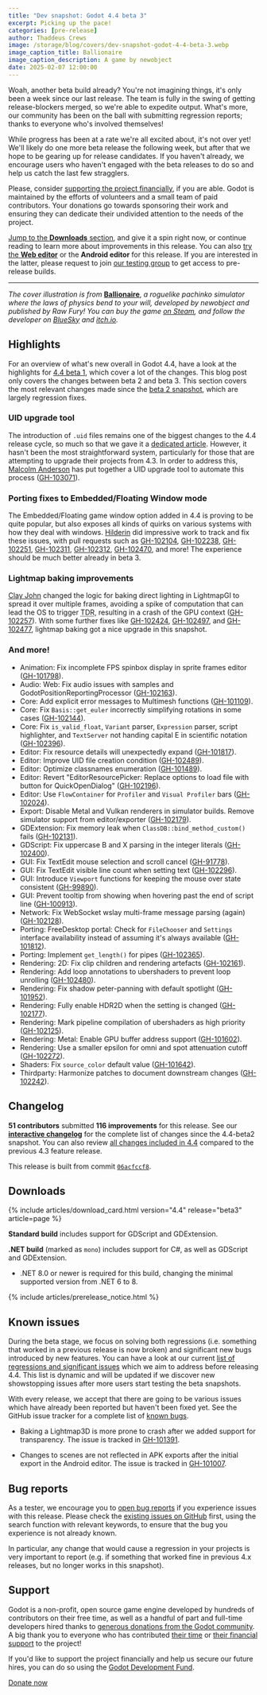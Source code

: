 ```yaml
---
title: "Dev snapshot: Godot 4.4 beta 3"
excerpt: Picking up the pace!
categories: [pre-release]
author: Thaddeus Crews
image: /storage/blog/covers/dev-snapshot-godot-4-4-beta-3.webp
image_caption_title: Ballionaire
image_caption_description: A game by newobject
date: 2025-02-07 12:00:00
---
```


Woah, another beta build already? You're not imagining things, it's only been a week since our last release. The team is fully in the swing of getting release-blockers merged, so we're able to expedite output. What's more, our community has been on the ball with submitting regression reports; thanks to everyone who's involved themselves!

While progress has been at a rate we're all excited about, it's not over yet! We'll likely do one more beta release the following week, but after that we hope to be gearing up for release candidates. If you haven't already, we encourage users who haven't engaged with the beta releases to do so and help us catch the last few stragglers.

Please, consider [supporting the project financially](#support), if you are able. Godot is maintained by the efforts of volunteers and a small team of paid contributors. Your donations go towards sponsoring their work and ensuring they can dedicate their undivided attention to the needs of the project.

[Jump to the **Downloads** section](#downloads), and give it a spin right now, or continue reading to learn more about improvements in this release. You can also [try the **Web editor**](https://editor.godotengine.org/releases/4.4.beta3/) or the **Android editor** for this release. If you are interested in the latter, please request to join [our testing group](https://groups.google.com/g/godot-testers) to get access to pre-release builds.

---

*The cover illustration is from* [**Ballionaire**](https://store.steampowered.com/app/2667120/Ballionaire/), *a roguelike pachinko simulator where the laws of physics bend to your will, developed by newobject and published by Raw Fury! You can buy the game [on Steam](https://store.steampowered.com/app/2667120/Ballionaire/), and follow the developer on [BlueSky](https://bsky.app/profile/newobject.bsky.social) and [itch.io](https://newobject.itch.io/).*

## Highlights

For an overview of what's new overall in Godot 4.4, have a look at the highlights for [4.4 beta 1](/article/dev-snapshot-godot-4-4-beta-1/), which cover a lot of the changes. This blog post only covers the changes between beta 2 and beta 3. This section covers the most relevant changes made since the [beta 2 snapshot](/article/dev-snapshot-godot-4-4-beta-2/), which are largely regression fixes.

### UID upgrade tool

The introduction of `.uid` files remains one of the biggest changes to the 4.4 release cycle, so much so that we gave it a [dedicated article](/article/uid-changes-coming-to-godot-4-4/). However, it hasn't been the most straightforward system, particularly for those that are attempting to upgrade their projects from 4.3. In order to address this, [Malcolm Anderson](https://github.com/Meorge) has put together a UID upgrade tool to automate this process ([GH-103071](https://github.com/godotengine/godot/pull/102071)).

### Porting fixes to Embedded/Floating Window mode

The Embedded/Floating game window option added in 4.4 is proving to be quite popular, but also exposes all kinds of quirks on various systems with how they deal with windows. [Hilderin](https://github.com/Hilderin) did impressive work to track and fix these issues, with pull requests such as [GH-102104](https://github.com/godotengine/godot/pull/102104), [GH-102238](https://github.com/godotengine/godot/pull/102238), [GH-102251](https://github.com/godotengine/godot/pull/102251), [GH-102311](https://github.com/godotengine/godot/pull/102311), [GH-102312](https://github.com/godotengine/godot/pull/102312), [GH-102470](https://github.com/godotengine/godot/pull/102470), and more! The experience should be much better already in beta 3.

### Lightmap baking improvements

[Clay John](https://github.com/clayjohn) changed the logic for baking direct lighting in LightmapGI to spread it over multiple frames, avoiding a spike of computation that can lead the OS to trigger <abbr title="Timeout Detection and Recovery">TDR</abbr>, resulting in a crash of the GPU context ([GH-102257](https://github.com/godotengine/godot/pull/102257)). With some further fixes like [GH-102424](https://github.com/godotengine/godot/pull/102424), [GH-102497](https://github.com/godotengine/godot/pull/102497), and [GH-102477](https://github.com/godotengine/godot/pull/102477), lightmap baking got a nice upgrade in this snapshot.

### And more!

- Animation: Fix incomplete FPS spinbox display in sprite frames editor ([GH-101798](https://github.com/godotengine/godot/pull/101798)).
- Audio: Web: Fix audio issues with samples and GodotPositionReportingProcessor ([GH-102163](https://github.com/godotengine/godot/pull/102163)).
- Core: Add explicit error messages to Multimesh functions ([GH-101109](https://github.com/godotengine/godot/pull/101109)).
- Core: Fix `Basis::get_euler` incorrectly simplifying rotations in some cases ([GH-102144](https://github.com/godotengine/godot/pull/102144)).
- Core: Fix `is_valid_float`, `Variant` parser, `Expression` parser, script highlighter, and `TextServer` not handing capital E in scientific notation ([GH-102396](https://github.com/godotengine/godot/pull/102396)).
- Editor: Fix resource details will unexpectedly expand ([GH-101817](https://github.com/godotengine/godot/pull/101817)).
- Editor: Improve UID file creation condition ([GH-102489](https://github.com/godotengine/godot/pull/102489)).
- Editor: Optimize classnames enumeration ([GH-101489](https://github.com/godotengine/godot/pull/101489)).
- Editor: Revert "EditorResourcePicker: Replace options to load file with button for QuickOpenDialog" ([GH-102196](https://github.com/godotengine/godot/pull/102196)).
- Editor: Use `FlowContainer` for `Profiler` and `Visual Profiler` bars ([GH-102024](https://github.com/godotengine/godot/pull/102024)).
- Export: Disable Metal and Vulkan renderers in simulator builds. Remove simulator support from editor/exporter ([GH-102179](https://github.com/godotengine/godot/pull/102179)).
- GDExtension: Fix memory leak when `ClassDB::bind_method_custom()` fails ([GH-102131](https://github.com/godotengine/godot/pull/102131)).
- GDScript: Fix uppercase B and X parsing in the integer literals ([GH-102400](https://github.com/godotengine/godot/pull/102400)).
- GUI: Fix TextEdit mouse selection and scroll cancel ([GH-91778](https://github.com/godotengine/godot/pull/91778)).
- GUI: Fix TextEdit visible line count when setting text ([GH-102296](https://github.com/godotengine/godot/pull/102296)).
- GUI: Introduce `Viewport` functions for keeping the mouse over state consistent ([GH-99890](https://github.com/godotengine/godot/pull/99890)).
- GUI: Prevent tooltip from showing when hovering past the end of script line ([GH-100913](https://github.com/godotengine/godot/pull/100913)).
- Network: Fix WebSocket wslay multi-frame message parsing (again) ([GH-102128](https://github.com/godotengine/godot/pull/102128)).
- Porting: FreeDesktop portal: Check for `FileChooser` and `Settings` interface availability instead of assuming it's always available ([GH-101812](https://github.com/godotengine/godot/pull/101812)).
- Porting: Implement `get_length()` for pipes ([GH-102365](https://github.com/godotengine/godot/pull/102365)).
- Rendering: 2D: Fix clip children and rendering artefacts ([GH-102161](https://github.com/godotengine/godot/pull/102161)).
- Rendering: Add loop annotations to ubershaders to prevent loop unrolling ([GH-102480](https://github.com/godotengine/godot/pull/102480)).
- Rendering: Fix shadow peter-panning with default spotlight ([GH-101952](https://github.com/godotengine/godot/pull/101952)).
- Rendering: Fully enable HDR2D when the setting is changed ([GH-102177](https://github.com/godotengine/godot/pull/102177)).
- Rendering: Mark pipeline compilation of ubershaders as high priority ([GH-102125](https://github.com/godotengine/godot/pull/102125)).
- Rendering: Metal: Enable GPU buffer address support ([GH-101602](https://github.com/godotengine/godot/pull/101602)).
- Rendering: Use a smaller epsilon for omni and spot attenuation cutoff ([GH-102272](https://github.com/godotengine/godot/pull/102272)).
- Shaders: Fix `source_color` default value ([GH-101642](https://github.com/godotengine/godot/pull/101642)).
- Thirdparty: Harmonize patches to document downstream changes ([GH-102242](https://github.com/godotengine/godot/pull/102242)).

## Changelog

**51 contributors** submitted **116 improvements** for this release. See our [**interactive changelog**](https://godotengine.github.io/godot-interactive-changelog/#4.4-beta3) for the complete list of changes since the 4.4-beta2 snapshot. You can also review [all changes included in 4.4](https://godotengine.github.io/godot-interactive-changelog/#4.4) compared to the previous 4.3 feature release.

This release is built from commit [`06acfccf8`](https://github.com/godotengine/godot/commit/06acfccf89ad6b900ae694a4d58ceade1967a85f).

## Downloads

{% include articles/download_card.html version="4.4" release="beta3" article=page %}

**Standard build** includes support for GDScript and GDExtension.

**.NET build** (marked as `mono`) includes support for C#, as well as GDScript and GDExtension.
- .NET 8.0 or newer is required for this build, changing the minimal supported version from .NET 6 to 8.

{% include articles/prerelease_notice.html %}

## Known issues

During the beta stage, we focus on solving both regressions (i.e. something that worked in a previous release is now broken) and significant new bugs introduced by new features. You can have a look at our current [list of regressions and significant issues](https://github.com/orgs/godotengine/projects/61) which we aim to address before releasing 4.4. This list is dynamic and will be updated if we discover new showstopping issues after more users start testing the beta snapshots.

With every release, we accept that there are going to be various issues which have already been reported but haven't been fixed yet. See the GitHub issue tracker for a complete list of [known bugs](https://github.com/godotengine/godot/issues?q=is%3Aissue+is%3Aopen+label%3Abug+).

- Baking a Lightmap3D is more prone to crash after we added support for transparency. The issue is tracked in [GH-101391](https://github.com/godotengine/godot/issues/101391).

- Changes to scenes are not reflected in APK exports after the initial export in the Android editor. The issue is tracked in [GH-101007](https://github.com/godotengine/godot/issues/101007).

## Bug reports

As a tester, we encourage you to [open bug reports](https://github.com/godotengine/godot/issues) if you experience issues with this release. Please check the [existing issues on GitHub](https://github.com/godotengine/godot/issues) first, using the search function with relevant keywords, to ensure that the bug you experience is not already known.

In particular, any change that would cause a regression in your projects is very important to report (e.g. if something that worked fine in previous 4.x releases, but no longer works in this snapshot).

## Support

Godot is a non-profit, open source game engine developed by hundreds of contributors on their free time, as well as a handful of part and full-time developers hired thanks to [generous donations from the Godot community](https://fund.godotengine.org/). A big thank you to everyone who has contributed [their time](https://github.com/godotengine/godot/blob/master/AUTHORS.md) or [their financial support](https://github.com/godotengine/godot/blob/master/DONORS.md) to the project!

If you'd like to support the project financially and help us secure our future hires, you can do so using the [Godot Development Fund](https://fund.godotengine.org/).

<a class="btn" href="https://fund.godotengine.org/">Donate now</a>
